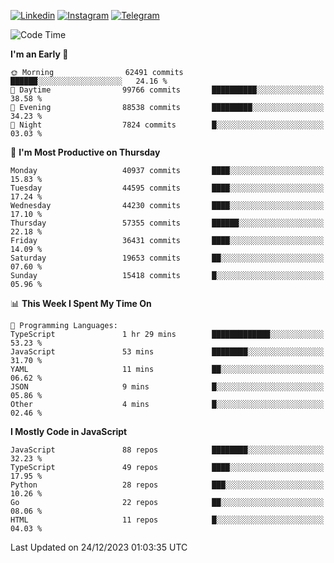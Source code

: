 [![Linkedin](https://img.shields.io/badge/-Archie-blue?style=flat-square&labelColor=gray&logo=Linkedin&logoColor=white&link=https://www.linkedin.com/in/archisdi)](https://www.linkedin.com/in/archisdi)
[![Instagram](https://img.shields.io/badge/-@archisdi-orange?style=flat-square&labelColor=gray&logo=Instagram&logoColor=white&link=https://www.instagram.com/archisdi)](https://www.instagram.com/archisdi)
[![Telegram](https://img.shields.io/badge/-aai-informational?style=flat-square&labelColor=gray&logo=telegram&logoColor=white&link=https://t.me/archisdi)](https://t.me/archisdi)

<!--START_SECTION:waka-->
![Code Time](http://img.shields.io/badge/Code%20Time-2%2C495%20hrs%2044%20mins-blue)

**I'm an Early 🐤** 

```text
🌞 Morning                62491 commits       ██████░░░░░░░░░░░░░░░░░░░   24.16 % 
🌆 Daytime                99766 commits       ██████████░░░░░░░░░░░░░░░   38.58 % 
🌃 Evening                88538 commits       █████████░░░░░░░░░░░░░░░░   34.23 % 
🌙 Night                  7824 commits        █░░░░░░░░░░░░░░░░░░░░░░░░   03.03 % 
```
📅 **I'm Most Productive on Thursday** 

```text
Monday                   40937 commits       ████░░░░░░░░░░░░░░░░░░░░░   15.83 % 
Tuesday                  44595 commits       ████░░░░░░░░░░░░░░░░░░░░░   17.24 % 
Wednesday                44230 commits       ████░░░░░░░░░░░░░░░░░░░░░   17.10 % 
Thursday                 57355 commits       ██████░░░░░░░░░░░░░░░░░░░   22.18 % 
Friday                   36431 commits       ████░░░░░░░░░░░░░░░░░░░░░   14.09 % 
Saturday                 19653 commits       ██░░░░░░░░░░░░░░░░░░░░░░░   07.60 % 
Sunday                   15418 commits       █░░░░░░░░░░░░░░░░░░░░░░░░   05.96 % 
```


📊 **This Week I Spent My Time On** 

```text
💬 Programming Languages: 
TypeScript               1 hr 29 mins        █████████████░░░░░░░░░░░░   53.23 % 
JavaScript               53 mins             ████████░░░░░░░░░░░░░░░░░   31.70 % 
YAML                     11 mins             ██░░░░░░░░░░░░░░░░░░░░░░░   06.62 % 
JSON                     9 mins              █░░░░░░░░░░░░░░░░░░░░░░░░   05.86 % 
Other                    4 mins              █░░░░░░░░░░░░░░░░░░░░░░░░   02.46 % 
```

**I Mostly Code in JavaScript** 

```text
JavaScript               88 repos            ████████░░░░░░░░░░░░░░░░░   32.23 % 
TypeScript               49 repos            ████░░░░░░░░░░░░░░░░░░░░░   17.95 % 
Python                   28 repos            ███░░░░░░░░░░░░░░░░░░░░░░   10.26 % 
Go                       22 repos            ██░░░░░░░░░░░░░░░░░░░░░░░   08.06 % 
HTML                     11 repos            █░░░░░░░░░░░░░░░░░░░░░░░░   04.03 % 
```




 Last Updated on 24/12/2023 01:03:35 UTC
<!--END_SECTION:waka-->